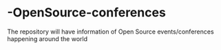 # -OpenSource-conferences
The repository will have information of Open Source events/conferences happening around the world
